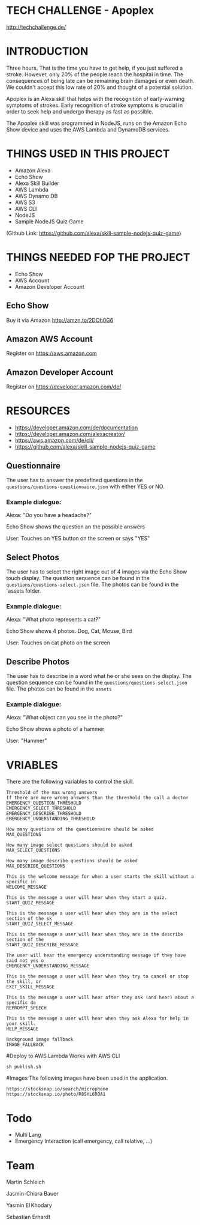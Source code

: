 # TECH CHALLENGE - Apoplex

http://techchallenge.de/

# INTRODUCTION

Three hours. That is the time you have to get help, 
if you just suffered a stroke. However, 
only 20% of the people reach the hospital in time. 
The consequences of being late can be remaining brain damages or even death.
We couldn't accept this low rate of 20% and thought of a potential solution. 

Apoplex is an Alexa skill that helps with the recognition of 
early-warning symptoms of strokes. 
Early recognition of stroke symptoms is crucial in order to seek 
help and undergo therapy as fast as possible. 

The Apoplex skill was programmed in NodeJS, 
runs on the Amazon Echo Show device and uses the AWS Lambda 
and DynamoDB services. 

# THINGS USED IN THIS PROJECT

* Amazon Alexa
* Echo Show
* Alexa Skill Builder
* AWS Lambda
* AWS Dynamo DB
* AWS S3
* AWS CLI
* NodeJS
* Sample NodeJS Quiz Game 

(Github Link: https://github.com/alexa/skill-sample-nodejs-quiz-game)


# THINGS NEEDED FOP THE PROJECT

* Echo Show
* AWS Account
* Amazon Developer Account

## Echo Show

Buy it via Amazon 
http://amzn.to/2DOh0G6

## Amazon AWS Account
Register on 
https://aws.amazon.com

## Amazon Developer Account
Register on 
https://developer.amazon.com/de/

# RESOURCES

* https://developer.amazon.com/de/documentation
* https://developer.amazon.com/alexacreator/
* https://aws.amazon.com/de/cli/
* https://github.com/alexa/skill-sample-nodejs-quiz-game

## Questionnaire
The user has to answer the predefined questions in the 
`questions/questions-questionnaire.json` with either YES or NO.

### Example dialogue:

Alexa: "Do you have a headache?"

Echo Show shows the question an the possible answers

User: Touches on YES button on the screen or says "YES" 


## Select Photos
The user has to select the right image out of 4 images 
via the Echo Show touch display. The question sequence can be found in the
`questions/questions-select.json` file. The photos can be found in the `assets folder.

### Example dialogue:

Alexa: "What photo represents a cat?"

Echo Show shows 4 photos. Dog, Cat, Mouse, Bird

User: Touches on cat photo on the screen 

## Describe Photos
The user has to describe in a word what he or she sees on the display. 
The question sequence can be found in the
`questions/questions-select.json` file.
The photos can be found in the `assets`

### Example dialogue:

Alexa: "What object can you see in the photo?"

Echo Show shows a photo of a hammer

User: "Hammer"

# VRIABLES

There are the following variables to control the skill.

```
Threshold of the max wrong answers
If there are more wrong answers than the threshold the call a doctor
EMERGENCY_QUESTION_THRESHOLD
EMERGENCY_SELECT_THRESHOLD
EMERGENCY_DESCRIBE_THRESHOLD
EMERGENCY_UNDERSTANDING_THRESHOLD
```
```
How many questions of the questionnaire should be asked
MAX_QUESTIONS 
```
```
How many image select questions should be asked
MAX_SELECT_QUESTIONS
```
```
How many image describe questions should be asked
MAX_DESCRIBE_QUESTIONS
```
```
This is the welcome message for when a user starts the skill without a specific in
WELCOME_MESSAGE
```
```
This is the message a user will hear when they start a quiz.
START_QUIZ_MESSAGE 
```
```
This is the message a user will hear when they are in the select section of the sk
START_QUIZ_SELECT_MESSAGE 
```
```
This is the message a user will hear when they are in the describe section of the 
START_QUIZ_DESCRIBE_MESSAGE
```
```
The user will hear the emergency understanding message if they have said not yes o
EMERGENCY_UNDERSTANDING_MESSAGE
```
```
This is the message a user will hear when they try to cancel or stop the skill, or
EXIT_SKILL_MESSAGE 
```
```
This is the message a user will hear after they ask (and hear) about a specific da
REPROMPT_SPEECH
```
```
This is the message a user will hear when they ask Alexa for help in your skill.
HELP_MESSAGE 
```
```
Background image fallback
IMAGE_FALLBACK
```


#Deploy to AWS Lambda
Works with AWS CLI

```
sh publish.sh
```


#Images
The following images have been used in the application.

```
https://stocksnap.io/search/microphone
https://stocksnap.io/photo/R8SYL6ROA1
```

# Todo

* Multi Lang
* Emergency Interaction (call emergency, call relative, ...)

# Team 

Martin Schleich    

Jasmin-Chiara  Bauer

Yasmin El Khodary

Sebastian Erhardt 

